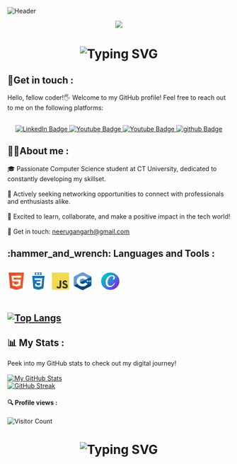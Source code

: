![Header]("C:\Users\91981\Downloads\github-header-image.png")

<div id="header" align="center">
  <img src="https://media.giphy.com/media/bhBWbzBjgeSxEjBG9R/giphy.gif"  width="200"/>
</div>
<div align="center"> 
    <h1> 
        <img src="https://readme-typing-svg.herokuapp.com?font=Jetbrains+mono&size=25&duration=3200&color=4FC3F7&center=true&vCenter=true&width=450&lines=Hey..+I'm+Neeru;Welcome+to+my+Github+profile!;Passionate+about+Coding!;Exploring+new+technologies!;Let's+code+together!" alt="Typing SVG"/> 
    </h1>
</div>
<h2 >🔗Get in touch :</h2>         

Hello, fellow coder!🖐️ Welcome to my GitHub profile! Feel free to reach out to me on the following platforms: <br> <br>
<div id="badges" align = "center">  
  <a href="https://www.linkedin.com/in/neerugangarh">
    <img src="https://img.shields.io/badge/LinkedIn-blue?style=for-the-badge&logo=linkedin&logoColor=white" alt="LinkedIn Badge"/>
  </a>
  <a href="https://www.youtube.com/@neeru.yt.005">
    <img src="https://img.shields.io/badge/YouTube-red?style=for-the-badge&logo=youtube&logoColor=white" alt="Youtube Badge"/>
  </a>
   <a href="https://youtu.be/HxgnzT8Tj9g?si=lFjZW2PFS90HFe6B">
    <img src="https://img.shields.io/badge/YT Podcast-red?style=for-the-badge&logo=youtube&logoColor=white" alt="Youtube Badge"/>
  </a>
    </a>
   <a href="https://github.com/neeru24">
    <img src="https://img.shields.io/badge/Github-black?style=for-the-badge&logo=github&logoColor=white" alt="github Badge"/>
  </a>
</div>              
<h2 >👩‍💻About me : </h2>
    🎓 Passionate Computer Science student at CT University, dedicated to constantly developing my skillset. <br><br>
    🤝 Actively seeking networking opportunities to connect with professionals and enthusiasts alike.  <br><br>
    🚀 Excited to learn, collaborate, and make a positive impact in the tech world!  <br><br>
    📩 Get in touch: 
    <a href="mailto:neerugangarh@gmail.com">neerugangarh@gmail.com</a>
<h2>:hammer_and_wrench: Languages and Tools : <h2>
<div>
    <img src="https://github.com/devicons/devicon/blob/master/icons/html5/html5-original.svg" title="HTML5" alt="HTML" width="40" height="40"/>&nbsp;
  <img src="https://github.com/devicons/devicon/blob/master/icons/css3/css3-plain-wordmark.svg"  title="CSS3" alt="CSS" width="40" height="40"/>&nbsp;
  <img src="https://github.com/devicons/devicon/blob/master/icons/javascript/javascript-original.svg" title="JavaScript" alt="JavaScript" width="40" height="40"/>&nbsp;
  <img src="https://github.com/neeru24/Skills_icons/blob/main/ISO_C%2B%2B_Logo.svg.png" title="C++" alt="C++" width="40" height="40"/>
  <img src="https://github.com/neeru24/Skills_icons/blob/main/Canva-Emblem.png" title="Canva" alt="Canva" width="75" height="40"/>

</div>
  
  <br>
  
[![Top Langs](https://github-readme-stats.vercel.app/api/top-langs/?username=neeru24&layout=compact&theme=dark&langs_count=10&card_width=445)](https://github.com/anuraghazra/github-readme-stats)
  
## 📊 My Stats :
Peek into my GitHub stats to check out my digital journey! <br> <br>
[![My GitHub Stats](https://github-readme-stats.vercel.app/api/?username=neeru24&count_private=true&theme=tokyonight&show_icons=true)](https://github.com/neeru24) <br>
[![GitHub Streak](https://github-readme-streak-stats.herokuapp.com?user=neeru24&theme=dark)](https://git.io/streak-stats)


#### 🔍 Profile views :
![Visitor Count](https://profile-counter.glitch.me/{neeru24}/count.svg)

<div align="center">
    <h1>
        <img src="https://readme-typing-svg.herokuapp.com?font=Jetbrains+mono&size=27&duration=3200&color=3E92CC&center=true&vCenter=true&width=650&lines=Enjoy+Coding..;Code+with+passion+,+create+with+purpose.;Commit+to+your+dreams+,+push+to+GitHub.;Craft+your+dreams+with+code.;Dream+big+,+code+bigger.." alt="Typing SVG"/>
    </h1>
</div>



